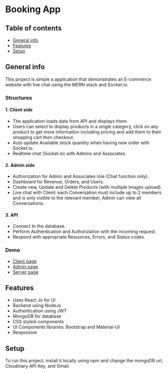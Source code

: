 # Booking App

## Table of contents
* [General info](#general-info)
* [Features](#features)
* [Setup](#setup)

## General info
This project is simple a application that demonstrates an E-commerce website with live chat using the MERN stack and Socket.io.<br/>

### Structures
#### 1. Client side
  - The application loads data from API and displays them.
  - Users can select to display products in a single category, click on any product to get more information including pricing and add them to their shopping cart then checkout.
  - Auto update Available stock quantity when having new order with Socket.io.
  - Realtime chat (Socket.io) with Admins and Associates.
#### 2. Admin side
  - Authorization for Admin and Associates role (Chat function only).
  - Dashboard for Revenue, Orders, and Users.
  - Create new, Update and Delete Products (with multiple images upload).
  - Live chat with Client: each Conversation must include up to 2 members and is only visible to the relevant member, Admin can view all Conversations.
#### 3. API
  - Connect to the database.
  - Perform Authentication and Authorization with the incoming request.
  - Respond with appropriate Resources, Errors, and Status codes.
### Demo
- [Client page](https://booking-client.onrender.com)  
- [Admin page](https://booking-admin.onrender.com)
- [Server page](https://booking-server.onrender.com)

## Features
* Uses React Js for UI
* Backend using NodeJs
* Authentication using JWT
* MongoDB for database
* CSS styled-components
* UI Components libraries: Bootstrap and Material-UI
* Responsive
 	
## Setup
To run this project, install it locally using npm and change the mongoDB url, Cloudinary API Key, and Gmail.


